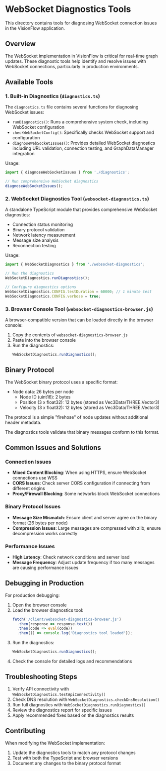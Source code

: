 # WebSocket Diagnostics Tools

This directory contains tools for diagnosing WebSocket connection issues in the VisionFlow application.

## Overview

The WebSocket implementation in VisionFlow is critical for real-time graph updates. These diagnostic tools help identify and resolve issues with WebSocket connections, particularly in production environments.

## Available Tools

### 1. Built-in Diagnostics (`diagnostics.ts`)

The `diagnostics.ts` file contains several functions for diagnosing WebSocket issues:

- `runDiagnostics()`: Runs a comprehensive system check, including WebSocket configuration
- `checkWebSocketConfig()`: Specifically checks WebSocket support and configuration
- `diagnoseWebSocketIssues()`: Provides detailed WebSocket diagnostics including URL validation, connection testing, and GraphDataManager integration

Usage:
```typescript
import { diagnoseWebSocketIssues } from './diagnostics';

// Run comprehensive WebSocket diagnostics
diagnoseWebSocketIssues();
```

### 2. WebSocket Diagnostics Tool (`websocket-diagnostics.ts`)

A standalone TypeScript module that provides comprehensive WebSocket diagnostics:

- Connection status monitoring
- Binary protocol validation
- Network latency measurement
- Message size analysis
- Reconnection testing

Usage:
```typescript
import { WebSocketDiagnostics } from './websocket-diagnostics';

// Run the diagnostics
WebSocketDiagnostics.runDiagnostics();

// Configure diagnostics options
WebSocketDiagnostics.CONFIG.testDuration = 60000; // 1 minute test
WebSocketDiagnostics.CONFIG.verbose = true;
```

### 3. Browser Console Tool (`websocket-diagnostics-browser.js`)

A browser-compatible version that can be loaded directly in the browser console:

1. Copy the contents of `websocket-diagnostics-browser.js`
2. Paste into the browser console
3. Run the diagnostics:
   ```javascript
   WebSocketDiagnostics.runDiagnostics();
   ```

## Binary Protocol

The WebSocket binary protocol uses a specific format:

- Node data: 26 bytes per node
  - Node ID (uint16): 2 bytes
  - Position (3 x float32): 12 bytes (stored as Vec3Data/THREE.Vector3)
  - Velocity (3 x float32): 12 bytes (stored as Vec3Data/THREE.Vector3)

The protocol is a simple "firehose" of node updates without additional header metadata.

The diagnostics tools validate that binary messages conform to this format.

## Common Issues and Solutions

### Connection Issues

- **Mixed Content Blocking**: When using HTTPS, ensure WebSocket connections use WSS
- **CORS Issues**: Check server CORS configuration if connecting from different origins
- **Proxy/Firewall Blocking**: Some networks block WebSocket connections

### Binary Protocol Issues

- **Message Size Mismatch**: Ensure client and server agree on the binary format (26 bytes per node)
- **Compression Issues**: Large messages are compressed with zlib; ensure decompression works correctly

### Performance Issues

- **High Latency**: Check network conditions and server load
- **Message Frequency**: Adjust update frequency if too many messages are causing performance issues

## Debugging in Production

For production debugging:

1. Open the browser console
2. Load the browser diagnostics tool:
   ```javascript
   fetch('/client/websocket-diagnostics-browser.js')
     .then(response => response.text())
     .then(code => eval(code))
     .then(() => console.log('Diagnostics tool loaded'));
   ```
3. Run the diagnostics:
   ```javascript
   WebSocketDiagnostics.runDiagnostics();
   ```
4. Check the console for detailed logs and recommendations

## Troubleshooting Steps

1. Verify API connectivity with `WebSocketDiagnostics.testApiConnectivity()`
2. Check DNS resolution with `WebSocketDiagnostics.checkDnsResolution()`
3. Run full diagnostics with `WebSocketDiagnostics.runDiagnostics()`
4. Review the diagnostics report for specific issues
5. Apply recommended fixes based on the diagnostics results

## Contributing

When modifying the WebSocket implementation:

1. Update the diagnostics tools to match any protocol changes
2. Test with both the TypeScript and browser versions
3. Document any changes to the binary protocol format 